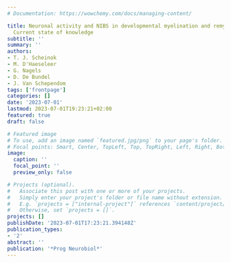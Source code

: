 ```yaml
---
# Documentation: https://wowchemy.com/docs/managing-content/

title: Neuronal activity and NIBS in developmental myelination and remyelination -
  Current state of knowledge
subtitle: ''
summary: ''
authors:
- T. J. Scheinok
- M. D'Haeseleer
- G. Nagels
- D. De Bundel
- J. Van Schependom
tags: ['frontpage']
categories: []
date: '2023-07-01'
lastmod: 2023-07-01T19:23:21+02:00
featured: true
draft: false

# Featured image
# To use, add an image named `featured.jpg/png` to your page's folder.
# Focal points: Smart, Center, TopLeft, Top, TopRight, Left, Right, BottomLeft, Bottom, BottomRight.
image:
  caption: ''
  focal_point: ''
  preview_only: false

# Projects (optional).
#   Associate this post with one or more of your projects.
#   Simply enter your project's folder or file name without extension.
#   E.g. `projects = ["internal-project"]` references `content/project/deep-learning/index.md`.
#   Otherwise, set `projects = []`.
projects: []
publishDate: '2023-07-01T17:23:21.394148Z'
publication_types:
- '2'
abstract: ''
publication: '*Prog Neurobiol*'
---
```

